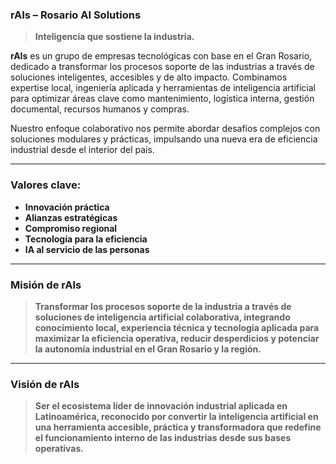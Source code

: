 
###  **rAIs – Rosario AI Solutions**

> **Inteligencia que sostiene la industria.**

**rAIs** es un grupo de empresas tecnológicas con base en el Gran Rosario, dedicado a transformar los procesos soporte de las industrias a través de soluciones inteligentes, accesibles y de alto impacto. Combinamos expertise local, ingeniería aplicada y herramientas de inteligencia artificial para optimizar áreas clave como mantenimiento, logística interna, gestión documental, recursos humanos y compras.

Nuestro enfoque colaborativo nos permite abordar desafíos complejos con soluciones modulares y prácticas, impulsando una nueva era de eficiencia industrial desde el interior del país.

---

###  Valores clave:

* **Innovación práctica**
* **Alianzas estratégicas**
* **Compromiso regional**
* **Tecnología para la eficiencia**
* **IA al servicio de las personas**

---

###  **Misión de rAIs**

> **Transformar los procesos soporte de la industria a través de soluciones de inteligencia artificial colaborativa, integrando conocimiento local, experiencia técnica y tecnología aplicada para maximizar la eficiencia operativa, reducir desperdicios y potenciar la autonomía industrial en el Gran Rosario y la región.**

---

###  **Visión de rAIs**

> **Ser el ecosistema líder de innovación industrial aplicada en Latinoamérica, reconocido por convertir la inteligencia artificial en una herramienta accesible, práctica y transformadora que redefine el funcionamiento interno de las industrias desde sus bases operativas.**

 
